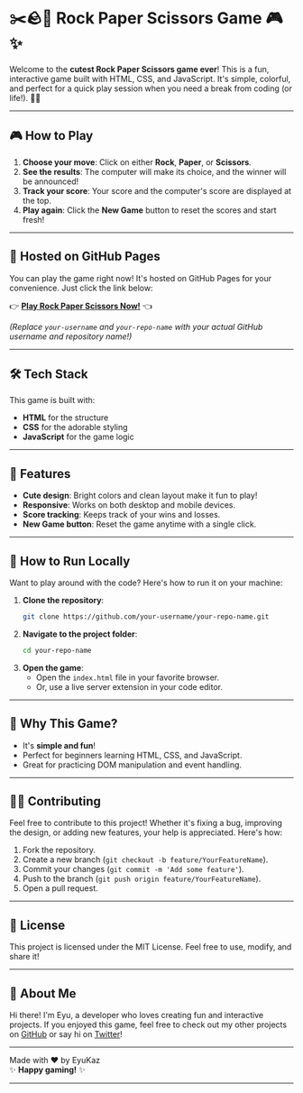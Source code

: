 # ✂️🪨📄 Rock Paper Scissors Game 🎮✨

Welcome to the **cutest Rock Paper Scissors game ever**! This is a fun, interactive game built with HTML, CSS, and JavaScript. It's simple, colorful, and perfect for a quick play session when you need a break from coding (or life!). 🌈🎉

---

## 🎮 **How to Play**
1. **Choose your move**: Click on either **Rock**, **Paper**, or **Scissors**.
2. **See the results**: The computer will make its choice, and the winner will be announced!
3. **Track your score**: Your score and the computer's score are displayed at the top.
4. **Play again**: Click the **New Game** button to reset the scores and start fresh!

---

## 🚀 **Hosted on GitHub Pages**
You can play the game right now! It's hosted on GitHub Pages for your convenience. Just click the link below:

👉 **[Play Rock Paper Scissors Now!](https://eyukaz.github.io/rock-paper-scissors)** 👈

*(Replace `your-username` and `your-repo-name` with your actual GitHub username and repository name!)*

---

## 🛠️ **Tech Stack**
This game is built with:
- **HTML** for the structure
- **CSS** for the adorable styling
- **JavaScript** for the game logic

---

## 🎨 **Features**
- **Cute design**: Bright colors and clean layout make it fun to play!
- **Responsive**: Works on both desktop and mobile devices.
- **Score tracking**: Keeps track of your wins and losses.
- **New Game button**: Reset the game anytime with a single click.

---

## 🐾 **How to Run Locally**
Want to play around with the code? Here's how to run it on your machine:

1. **Clone the repository**:
   ```bash
   git clone https://github.com/your-username/your-repo-name.git
   ```
2. **Navigate to the project folder**:
   ```bash
   cd your-repo-name
   ```
3. **Open the game**:
   - Open the `index.html` file in your favorite browser.
   - Or, use a live server extension in your code editor.

---

## 🌟 **Why This Game?**
- It's **simple and fun**!
- Perfect for beginners learning HTML, CSS, and JavaScript.
- Great for practicing DOM manipulation and event handling.

---

## 🐱‍💻 **Contributing**
Feel free to contribute to this project! Whether it's fixing a bug, improving the design, or adding new features, your help is appreciated. Here's how:

1. Fork the repository.
2. Create a new branch (`git checkout -b feature/YourFeatureName`).
3. Commit your changes (`git commit -m 'Add some feature'`).
4. Push to the branch (`git push origin feature/YourFeatureName`).
5. Open a pull request.

---

## 📜 **License**
This project is licensed under the MIT License. Feel free to use, modify, and share it!

---

## 🐻 **About Me**
Hi there! I'm Eyu, a developer who loves creating fun and interactive projects. If you enjoyed this game, feel free to check out my other projects on [GitHub](https://github.com/EyuKaz) or say hi on [Twitter](https://twitter.com/EyuKaz)!

---

Made with ❤️ by EyuKaz  
✨ **Happy gaming!** ✨

---
